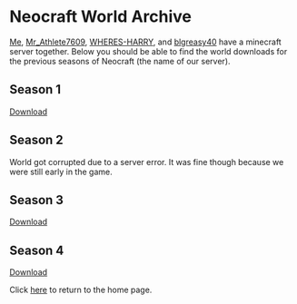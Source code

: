# Neocraft World Archive
[Me](https://github.com/thecoder08), [Mr_Athlete7609](https://www.google.com/search?q=lol+haha+nathan+has+no+online+accoumts), [WHERES-HARRY](https://github.com/WHERES-HARRY), and [blgreasy40](https://github.com/blgreasy40) have a minecraft server together. Below you should be able to find the world downloads for the previous seasons of Neocraft (the name of our server).
## Season 1
[Download](https://github.com/thecoder08/neocraft-archive/releases/download/1/season1.zip)
## Season 2
World got corrupted due to a server error. It was fine though because we were still early in the game.
## Season 3
[Download](https://github.com/thecoder08/neocraft-archive/releases/download/3/season3.zip)
## Season 4
[Download](https://github.com/thecoder08/neocraft-archive/releases/download/4/season4.zip)

Click [here](/) to return to the home page.

<title>Neocraft World Archive</title>
